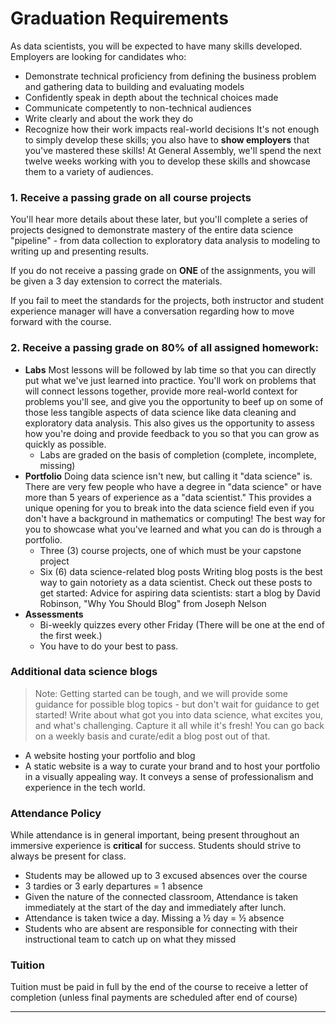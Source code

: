 # Graduation Requirements

As data scientists, you will be expected to have many skills developed. Employers are looking for candidates who:
- Demonstrate technical proficiency from defining the business problem and gathering data to building and evaluating models
- Confidently speak in depth about the technical choices made
- Communicate competently to non-technical audiences
- Write clearly and about the work they do
- Recognize how their work impacts real-world decisions
It's not enough to simply develop these skills; you also have to **show employers** that you've mastered these skills!
At General Assembly, we'll spend the next twelve weeks working with you to develop these skills and showcase them to a variety of audiences.

### 1. Receive a passing grade on all course projects
You'll hear more details about these later, but you'll complete a series of projects designed to demonstrate mastery of the entire data science "pipeline" - from data collection to exploratory data analysis to modeling to writing up and presenting results.

If you do not receive a passing grade on **ONE** of the assignments, you will be given a 3 day extension to correct the materials.

If you fail to meet the standards for the projects, both instructor and student experience manager will have a conversation regarding how to move forward with the course.

### 2. Receive a passing grade on 80% of all assigned homework:  
* **Labs**
Most lessons will be followed by lab time so that you can directly put what we've just learned into practice. You'll work on problems that will connect lessons together, provide more real-world context for problems you'll see, and give you the opportunity to beef up on some of those less tangible aspects of data science like data cleaning and exploratory data analysis. This also gives us the opportunity to assess how you're doing and provide feedback to you so that you can grow as quickly as possible.
  * Labs are graded on the basis of completion (complete, incomplete, missing)
* **Portfolio**
Doing data science isn't new, but calling it "data science" is. There are very few people who have a degree in "data science" or have more than 5 years of experience as a "data scientist." This provides a unique opening for you to break into the data science field even if you don't have a background in mathematics or computing! The best way for you to showcase what you've learned and what you can do is through a portfolio.
  * Three (3) course projects, one of which must be your capstone project
  * Six (6) data science-related blog posts
Writing blog posts is the best way to gain notoriety as a data scientist. Check out these posts to get started:
Advice for aspiring data scientists: start a blog by David Robinson, "Why You Should Blog" from Joseph Nelson
* **Assessments**
  * Bi-weekly quizzes every other Friday (There will be one at the end of the first week.)
  * You have to do your best to pass.
### Additional data science blogs
> Note: Getting started can be tough, and we will provide some guidance for possible blog topics - but don't wait for guidance to get started! Write about what got you into data science, what excites you, and what's challenging. Capture it all while it's fresh! You can go back on a weekly basis and curate/edit a blog post out of that.
- A website hosting your portfolio and blog
- A static website is a way to curate your brand and to host your portfolio in a visually appealing way. It conveys a sense of professionalism and experience in the tech world.
### Attendance Policy
While attendance is in general important, being present throughout an immersive experience is **critical** for success. Students should strive to always be present for class.
- Students may be allowed up to 3 excused absences over the course
- 3 tardies or 3 early departures = 1 absence
- Given the nature of the connected classroom, Attendance is taken immediately at the start of the day and immediately after lunch.
- Attendance is taken twice a day. Missing a ½ day = ½ absence
- Students who are absent are responsible for connecting with their instructional team to catch up on what they missed
### Tuition
Tuition must be paid in full by the end of the course to receive a letter of completion (unless final payments are scheduled after end of course)
______________________________________

